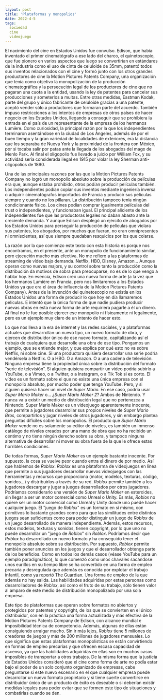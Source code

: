 ```yaml
---
layout: post
title: 'Plataformas y monopolios'
date: 2022-4-5
tags:
  sociedad
  cine
  videojuego
---
```

El nacimiento del cine en Estados Unidos fue convulso. Edison, que había inventado el primer cinematógrafo a ese lado del charco, el quinetoscopio, que fue pionero en varios aspectos que luego se convertirían en estándares de la industria como el uso de cinta de celuloide de 35mm, patentó todos sus inventos relacionados con el cine y formó junto con los otros grandes productores de cine la Motion Pictures Patents Company, una organización que tenía como objetivo la monopolización de la producción cinematográfica y la persecución legal de los productores de cine que no pagaran una cuota a la entidad, usando la ley de patentes para cancelar sus producciones y someterlos a multas. Entre otras medidas, Eastman Kodak, parte del grupo y único fabricante de celuloide gracias a una patente, aceptó vender sólo a productores que formaran parte del acuerdo. También impuso restricciones a los intentos de empresas de otros países de hacer negocio en los Estados Unidos, llegando a conseguir que se prohibiera la entrada en el país de un representante de la empresa de los hermanos Lumière. Como curiosidad, la principal razón por la que los independientes terminaron asentándose en la ciudad de Los Ángeles, además de por el buen tiempo y la gran variedad de localidades de exteriores, era la distancia que los separaba de Nueva York y la proximidad de la frontera con México, por si tocaba salir por patas ante la llegada de los abogados del mago de Menlo Park. Al final el oligopolio fue llevado a juicio por William Fox, y su actividad sería considerada ilegal en 1915 por violar la ley Sherman anti-oligopolios de 1890.

Una de las principales razones por las que la Motion Pictures Patents Company no logró un monopolio absoluto sobre la producción de películas era que, aunque estaba prohibido, otros podían producir películas también. Los independientes podían copiar sus inventos mediante ingeniería inversa o adquirir cinematógrafos importados de Francia y producir sus películas siempre y cuando no los pillaran. La distribución tampoco tenía ningún condicionante físico. Los cines podían comprar igualmente películas del trust o independientes, y funcionaban igual. El principal aliciente de los independientes fue que las productoras legales no daban abasto ante la creciente demanda. Y aunque Edison desplegó un ejército de abogados por los Estados Unidos para perseguir la producción de películas que violara sus patentes, los abogados, por muchos que fueran, no eran omnipresentes ni omniscientes, así que siempre quedaban resquicios por los que colarse.

La razón por la que comienzo este texto con esta historia es porque nos encontramos, en el presente, ante un monopolio de funcionamiento similar, pero ejecución mucho más efectiva. No me refiero a las plataformas de streaming de vídeo bajo demanda. Netflix, HBO, Disney, Amazon… Aunque operan como nuevas majors, y su control sobre tanto la producción como la distribución da motivos de sobra para preocuparse, no es de lo que vengo a hablar hoy. En esencia, Edison creó una nueva forma de arte (a la vez que los hermanos Lumière en Francia, pero nos limitaremos a los Estados Unidos ya que era el área de influencia de la Motion Pictures Patents Company). Antes de la invención del quinetoscopio no existía en los Estados Unidos una forma de producir lo que hoy en día llamaremos películas. E intentó que la única forma de que nadie pudiera producir nuevas obras en esta nueva forma de arte requiriera pagarle a él un dinero. Al final no le fue posible ejercer ese monopolio ni físicamente ni legalmente, pero es un ejemplo muy claro de un intento de hacer esto.

Lo que nos lleva a la era de internet y las redes sociales, y a plataformas actuales que desarrollan un nuevo tipo, un nuevo formato de obra, y ejercen de distribuidor único de ese nuevo formato, capitalizando así el trabajo de cualquiera que desarrolle una obra de ese tipo. Pongamos un ejemplo, que se entiende mejor, y que explica por qué esto no va sobre Netflix, ni sobre cine. Si una productora quisiera desarrollar una serie podría vendérsela a Netflix. O a HBO. O a Amazon. O a una cadena de televisión. Ninguna empresa tiene la propiedad única sobre la distribución del formato “serie de televisión”. Si alguien quisiera compartir un vídeo podría subirlo a YouTube, o a Vimeo, o a Twitter, o a Instagram, o a Tik Tok si es corto. El vídeo es un formato sobre el que no existe una única empresa con el monopolio absoluto, por mucho poder que tenga YouTube. Pero, y si alguien quisiera hacer un nivel de *Super Mario*. En ese caso, podría usar *Super Mario Maker* o… ¿*Super Mario Maker 2*? Ambos de Nintendo. Y nunca va a existir un medio de distribución legal que no pertenezca a Nintendo. Super Mario Maker es un videojuego aparentemente inocente, que permite a jugadores desarrollar sus propios niveles de *Super Mario Bros*, compartirlos y jugar niveles de otros jugadores, y sin embargo plantea preguntas difíciles sobre los monopolios. El producto que *Super Mario Maker* vende no es solamente su editor de niveles, es también un inmenso catálogo de niveles creados por una mano de obra que no ha recibido un céntimo y no tiene ningún derecho sobre su obra, y tampoco ninguna alternativa de desarrollar ni mover su obra fuera de la que le ofrece estas horribles condiciones.

De todas formas, *Super Mario Maker* es un ejemplo bastante inocente. Por supuesto, la cosa se vuelve peor cuando entra el dinero de por medio. Así que hablemos de *Roblox*. *Roblox* es una plataforma de videojuegos en línea que permite a sus jugadores desarrollar nuevos videojuegos con las herramientas y recursos que proporciona (motor, modelos, texturas, código, sonidos…) y distribuirlos a través de su red. *Roblox* permite también a los jugadores descargar y jugar a juegos desarrollados por otros jugadores. Podríamos considerarlo una versión de *Super Mario Maker* en esteroides, sin llegar a ser un motor comercial como Unreal o Unity. Es más, *Roblox* no quiere ser un motor comercial como Unreal y Unity donde uno puede hacer cualquier juego. El "juego de *Roblox*" es un formato en sí mismo, con primitivos lo bastante grandes como para que las similitudes entre distintos juegos sean suficientes como para poder distinguir un juego de *Roblox* de un juego desarrollado de manera independiente. Además, estos recursos, estos modelos, texturas y sonidos, tienen copyright, por lo que uno no puede desarrollar un "juego de *Roblox*" sin *Roblox*. Podríamos decir que *Roblox* ha desarrollado un nuevo formato y ha conseguido tener el monopolio absoluto sobre su distribución. Por supuesto, *Roblox* permite también poner anuncios en los juegos y que el desarrollador obtenga parte de los beneficios. Como en todos los demás casos (véase YouTube para un ejemplo paradigmático), lo que comenzó como unos chavales sacándose unos eurillos en su tiempo libre se ha convertido en una forma de empleo precaria y desregulada que además es conocida por explotar el trabajo infantil, [como ya reportó The Guardian](https://www.theguardian.com/games/2022/jan/09/the-trouble-with-roblox-the-video-game-empire-built-on-child-labour). Una forma de empleo de la que además no hay salida. Las habilidades adquiridas por estas personas como desarrolladores de *Roblox*, así como el fruto de su trabajo, sólo tienen valor al amparo de este medio de distribución monopolizado por una sola empresa.

Este tipo de plataformas que operan sobre formatos no abiertos y protegidos por patentes y copyright, de los que se convierten en el único distribuidor, son en la práctica una forma actualizada y más efectiva de la Motion Pictures Patents Company de Edison, con alcance mundial e imposibilidad técnica de competencia. Además, algunas de ellas están consiguiendo arraigar mucho. Sin ir más lejos, *Roblox* tiene 5 millones de creadores de juegos y más de 200 millones de jugadores mensuales. Lo que significa que estas plataformas monopolísticas se están convirtiendo en formas de empleo precarias y que ofrecen escasa capacidad de ascenso, ya que las habilidades adquiridas en ellas son en muchos casos imposibles de transportar a otros trabajos. De la misma forma que la justicia de Estados Unidos consideró que el cine como forma de arte no podía estar bajo el poder de un solo conjunto organizado de empresas, cabe preguntarse si este nuevo escenario en el que cualquier empresa puede desarrollar un nuevo formato propietario y si tiene suerte convertirse en distribuidor único de un producto de éxito es deseable o si deberían existir medidas legales para poder evitar que se formen este tipo de situaciones y combatirlas cuando se den.
